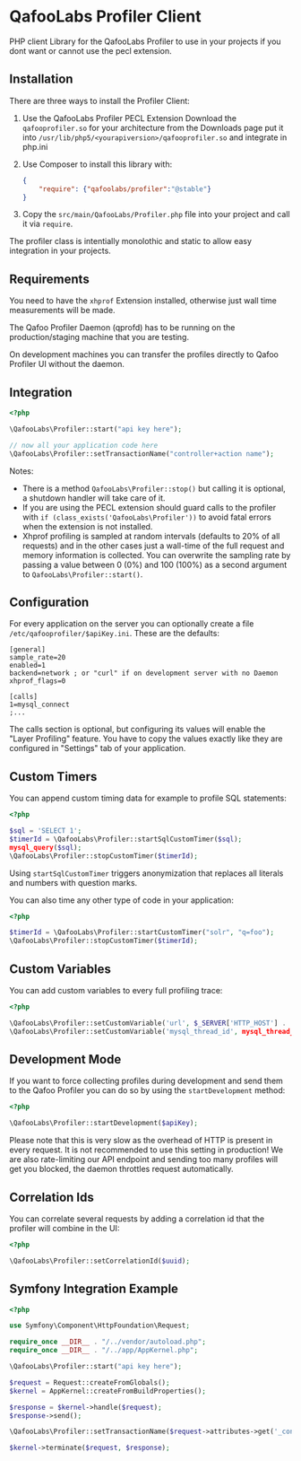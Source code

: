 # QafooLabs Profiler Client

PHP client Library for the QafooLabs Profiler to use in your projects
if you dont want or cannot use the pecl extension.

## Installation

There are three ways to install the Profiler Client:

1. Use the QafooLabs Profiler PECL Extension
   Download the `qafooprofiler.so` for your architecture from the Downloads page
   put it into `/usr/lib/php5/<yourapiversion>/qafooprofiler.so` and integrate in php.ini
2. Use Composer to install this library with:

   ```json
   {
       "require": {"qafoolabs/profiler":"@stable"}
   }
   ```

3. Copy the `src/main/QafooLabs/Profiler.php` file into your project and call it via `require`.

The profiler class is intentially monolothic and static to allow easy
integration in your projects.

## Requirements

You need to have the `xhprof` Extension installed, otherwise just wall time
measurements will be made.

The Qafoo Profiler Daemon (qprofd) has to be running on the production/staging
machine that you are testing.

On development machines you can transfer the profiles directly to Qafoo Profiler UI
without the daemon.

## Integration

```php
<?php

\QafooLabs\Profiler::start("api key here");

// now all your application code here
\QafooLabs\Profiler::setTransactionName("controller+action name");
```
Notes:

- There is a method `QafooLabs\Profiler::stop()` but calling it is optional, a
  shutdown handler will take care of it.
- If you are using the PECL extension should guard calls to the profiler with `if (class_exists('QafooLabs\Profiler'))`
  to avoid fatal errors when the extension is not installed.
- Xhprof profiling is sampled at random intervals (defaults to 20% of all requests)
  and in the other cases just a wall-time of the full request and memory information
  is collected. You can overwrite the sampling rate by passing a value between 0 (0%) and 100 (100%) as a second
  argument to `QafooLabs\Profiler::start()`.

## Configuration

For every application on the server you can optionally create a file `/etc/qafooprofiler/$apiKey.ini`.
These are the defaults:

    [general]
    sample_rate=20
    enabled=1
    backend=network ; or "curl" if on development server with no Daemon
    xhprof_flags=0

    [calls]
    1=mysql_connect
    ;...

The calls section is optional, but configuring its values will enable the "Layer Profiling" feature.
You have to copy the values exactly like they are configured in "Settings" tab of your application.

## Custom Timers

You can append custom timing data for example to profile SQL statements:

```php
<?php

$sql = 'SELECT 1';
$timerId = \QafooLabs\Profiler::startSqlCustomTimer($sql);
mysql_query($sql);
\QafooLabs\Profiler::stopCustomTimer($timerId);
```

Using `startSqlCustomTimer` triggers anonymization that replaces all literals
and numbers with question marks.

You can also time any other type of code in your application:

```php
<?php

$timerId = \QafooLabs\Profiler::startCustomTimer("solr", "q=foo");
\QafooLabs\Profiler::stopCustomTimer($timerId);
```

## Custom Variables

You can add custom variables to every full profiling trace:

```php
<?php

\QafooLabs\Profiler::setCustomVariable('url', $_SERVER['HTTP_HOST'] . '/' . $_SERVER['REQUEST_URI']);
\QafooLabs\Profiler::setCustomVariable('mysql_thread_id', mysql_thread_id());
```

## Development Mode

If you want to force collecting profiles during development and send them to
the Qafoo Profiler you can do so by using the `startDevelopment` method:

```php
<?php

\QafooLabs\Profiler::startDevelopment($apiKey);
```

Please note that this is very slow as the overhead of HTTP is present in every
request. It is not recommended to use this setting in production! We are also
rate-limiting our API endpoint and sending too many profiles will get you
blocked, the daemon throttles request automatically.

## Correlation Ids

You can correlate several requests by adding a correlation id that the profiler
will combine in the UI:

```php
<?php

\QafooLabs\Profiler::setCorrelationId($uuid);
```

## Symfony Integration Example

```php
<?php

use Symfony\Component\HttpFoundation\Request;

require_once __DIR__ . "/../vendor/autoload.php";
require_once __DIR__ . "/../app/AppKernel.php";

\QafooLabs\Profiler::start("api key here");

$request = Request::createFromGlobals();
$kernel = AppKernel::createFromBuildProperties();

$response = $kernel->handle($request);
$response->send();

\QafooLabs\Profiler::setTransactionName($request->attributes->get('_controller', 'notfound'));

$kernel->terminate($request, $response);
```
